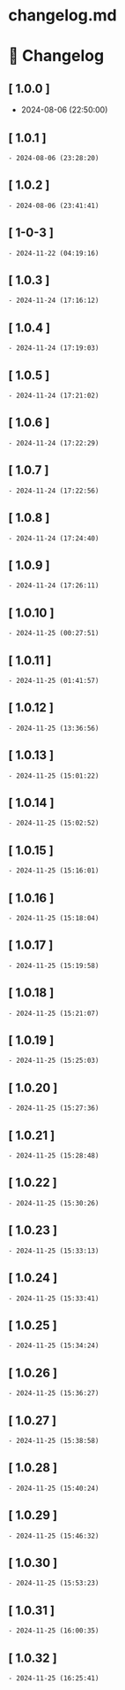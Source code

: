 # changelog.md

# 📝 Changelog

## \[ 1.0.0 \]
  - 2024-08-06 (22:50:00)

## \[ 1.0.1 \]
	- 2024-08-06 (23:28:20)

## \[ 1.0.2 \]
	- 2024-08-06 (23:41:41)
## \[ 1-0-3 \]
	- 2024-11-22 (04:19:16)

## \[ 1.0.3 \]
	- 2024-11-24 (17:16:12)

## \[ 1.0.4 \]
	- 2024-11-24 (17:19:03)

## \[ 1.0.5 \]
	- 2024-11-24 (17:21:02)

## \[ 1.0.6 \]
	- 2024-11-24 (17:22:29)

## \[ 1.0.7 \]
	- 2024-11-24 (17:22:56)

## \[ 1.0.8 \]
	- 2024-11-24 (17:24:40)

## \[ 1.0.9 \]
	- 2024-11-24 (17:26:11)

## \[ 1.0.10 \]
	- 2024-11-25 (00:27:51)

## \[ 1.0.11 \]
	- 2024-11-25 (01:41:57)

## \[ 1.0.12 \]
	- 2024-11-25 (13:36:56)

## \[ 1.0.13 \]
	- 2024-11-25 (15:01:22)

## \[ 1.0.14 \]
	- 2024-11-25 (15:02:52)

## \[ 1.0.15 \]
	- 2024-11-25 (15:16:01)

## \[ 1.0.16 \]
	- 2024-11-25 (15:18:04)

## \[ 1.0.17 \]
	- 2024-11-25 (15:19:58)

## \[ 1.0.18 \]
	- 2024-11-25 (15:21:07)

## \[ 1.0.19 \]
	- 2024-11-25 (15:25:03)

## \[ 1.0.20 \]
	- 2024-11-25 (15:27:36)

## \[ 1.0.21 \]
	- 2024-11-25 (15:28:48)

## \[ 1.0.22 \]
	- 2024-11-25 (15:30:26)

## \[ 1.0.23 \]
	- 2024-11-25 (15:33:13)

## \[ 1.0.24 \]
	- 2024-11-25 (15:33:41)

## \[ 1.0.25 \]
	- 2024-11-25 (15:34:24)

## \[ 1.0.26 \]
	- 2024-11-25 (15:36:27)

## \[ 1.0.27 \]
	- 2024-11-25 (15:38:58)

## \[ 1.0.28 \]
	- 2024-11-25 (15:40:24)

## \[ 1.0.29 \]
	- 2024-11-25 (15:46:32)

## \[ 1.0.30 \]
	- 2024-11-25 (15:53:23)

## \[ 1.0.31 \]
	- 2024-11-25 (16:00:35)

## \[ 1.0.32 \]
	- 2024-11-25 (16:25:41)